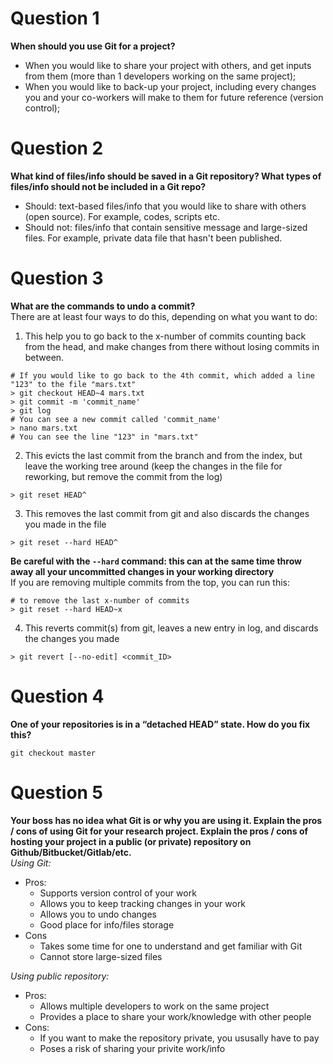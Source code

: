# Question 1
**When should you use Git for a project?**
* When you would like to share your project with others, and get inputs from them (more than 1 developers working on the same project);
* When you would like to back-up your project, including every changes you and your co-workers will make to them for future reference (version control);

# Question 2
**What kind of files/info should be saved in a Git repository? What types of files/info should not be included in a Git repo?**
* Should: text-based files/info that you would like to share with others (open source). For example, codes, scripts etc.
* Should not: files/info that contain sensitive message and large-sized files. For example, private data file that hasn't been published.

# Question 3
**What are the commands to undo a commit?**    
There are at least four ways to do this, depending on what you want to do:
1. This help you to go back to the x-number of commits counting back from the head, and make changes from there without losing commits in between.
```{r}
# If you would like to go back to the 4th commit, which added a line "123" to the file "mars.txt"
> git checkout HEAD~4 mars.txt
> git commit -m 'commit_name'
> git log
# You can see a new commit called 'commit_name'
> nano mars.txt
# You can see the line "123" in "mars.txt"
```
2. This evicts the last commit from the branch and from the index, but leave the working tree around (keep the changes in the file for reworking, but remove the commit from the log)
```{r}
> git reset HEAD^
```
3. This removes the last commit from git and also discards the changes you made in the file
```{r}
> git reset --hard HEAD^
```
**Be careful with the `--hard` command: this can at the same time throw away all your uncommitted changes in your working directory**       
If you are removing multiple commits from the top, you can run this:
```{r}
# to remove the last x-number of commits
> git reset --hard HEAD~x
```
4. This reverts commit(s) from git, leaves a new entry in log, and discards the changes you made   
```{r}
> git revert [--no-edit] <commit_ID>
```
# Question 4
**One of your repositories is in a “detached HEAD” state. How do you fix this?**
```{r}
git checkout master
```

# Question 5
**Your boss has no idea what Git is or why you are using it. Explain the pros / cons of using Git for your research project. Explain the pros / cons of hosting your project in a public (or private) repository on Github/Bitbucket/Gitlab/etc.**    
*Using Git:*
* Pros:
  + Supports version control of your work
  + Allows you to keep tracking changes in your work
  + Allows you to undo changes
  + Good place for info/files storage
* Cons
  + Takes some time for one to understand and get familiar with Git
  + Cannot store large-sized files     

*Using public repository:*
* Pros:
  + Allows multiple developers to work on the same project
  + Provides a place to share your work/knowledge with other people
* Cons:
  + If you want to make the repository private, you ususally have to pay
  + Poses a risk of sharing your privite work/info
